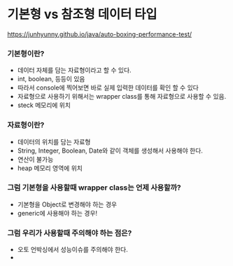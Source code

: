 # 기본형 vs 참조형 데이터 타입
https://junhyunny.github.io/java/auto-boxing-performance-test/

### 기본형이란?
- 데이터 자체를 담는 자료형이라고 할 수 있다.
- int, boolean, 등등이 있음
- 따라서 console에 찍어보면 바로 실제 입력한 데이터를 확인 할 수 있다
- 자료형으로 사용하기 위해서는 wrapper class를 통해 자료형으로 사용할 수 있음.
- steck 메모리에 위치

### 자료형이란?
- 데이터의 위치를 담는 자료형
- String, Integer, Boolean, Date와 같이 객체를 생성해서 사용해야 한다.
- 연산이 불가능
- heap 메모리 영역에 위치

### 그럼 기본형을 사용할때 wrapper class는 언제 사용할까?
- 기본형을 Object로 변경해야 하는 경우
- generic에 사용해야 하는 경우!

### 그럼 우리가 사용할때 주의해야 하는 점은?
- 오토 언박싱에서 성능이슈를 주의해야 한다.
- 